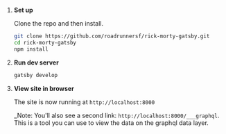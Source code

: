 1.  **Set up**

    Clone the repo and then install.

    ```sh
    git clone https://github.com/roadrunnersf/rick-morty-gatsby.git
    cd rick-morty-gatsby
    npm install
    ```

1.  **Run dev server**

    ```sh
    gatsby develop
    ```

1.  **View site in browser**

    The site is now running at `http://localhost:8000`

    \_Note: You'll also see a second link: `http://localhost:8000/___graphql`. This is a tool you can use to view the data on the graphql data layer.
